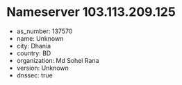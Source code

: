 # Nameserver 103.113.209.125

* as_number: 137570
* name: Unknown
* city: Dhania
* country: BD
* organization: Md Sohel Rana
* version: Unknown
* dnssec: true
